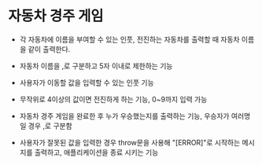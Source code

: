 # 자동차 경주 게임

- 각 자동차에 이름을 부여할 수 있는 인풋, 전진하는 자동차를 출력할 때 자동차 이름을 같이 출력한다.

- 자동차 이름을 ,로 구분하고 5자 이내로 제한하는 기능

- 사용자가 이동할 값을 입력할 수 있는 인풋 기능

- 무작위로 4이상의 값이면 전진하게 하는 기능, 0~9까지 입력 가능

- 자동차 경주 게임을 완료한 후 누가 우승했는지를 출력하는 기능, 우승자가 여러명일 경우 ,로 구분함

- 사용자가 잘못된 값을 입력한 경우 throw문을 사용해 "[ERROR]"로 시작하는 메시지를 출력하고, 애플리케이션을 종료 시키는 기능

